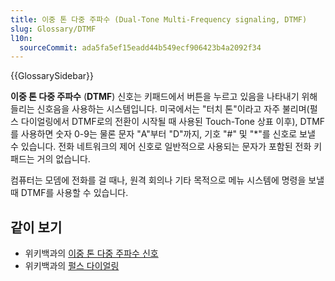 ```yaml
---
title: 이중 톤 다중 주파수 (Dual-Tone Multi-Frequency signaling, DTMF)
slug: Glossary/DTMF
l10n:
  sourceCommit: ada5fa5ef15eadd44b549ecf906423b4a2092f34
---
```


{{GlossarySidebar}}

**이중 톤 다중 주파수** (**DTMF**) 신호는 키패드에서 버튼을 누르고 있음을 나타내기 위해 들리는 신호음을 사용하는 시스템입니다. 미국에서는 "터치 톤"이라고 자주 불리며(펄스 다이얼링에서 DTMF로의 전환이 시작될 때 사용된 Touch-Tone 상표 이후), DTMF를 사용하면 숫자 0-9는 물론 문자 "A"부터 "D"까지, 기호 "#" 및 "\*"를 신호로 보낼 수 있습니다. 전화 네트워크의 제어 신호로 일반적으로 사용되는 문자가 포함된 전화 키패드는 거의 없습니다.

컴퓨터는 모뎀에 전화를 걸 때나, 원격 회의나 기타 목적으로 메뉴 시스템에 명령을 보낼 때 DTMF를 사용할 수 있습니다.

## 같이 보기

- 위키백과의 [이중 톤 다중 주파수 신호](https://en.wikipedia.org/wiki/Dual-tone_multi-frequency_signaling)
- 위키백과의 [펄스 다이얼링](https://en.wikipedia.org/wiki/Pulse_dialing)
